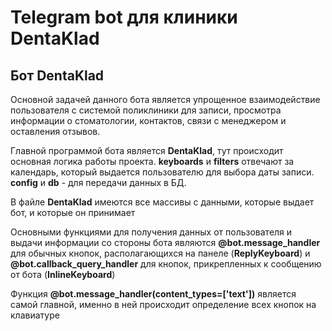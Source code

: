 # Telegram bot для клиники DentaKlad
## Бот DentaKlad
Основной задачей данного бота является упрощенное взаимодействие пользователя с системой поликлиники для записи, просмотра информации о стоматологии, контактов, связи с менеджером и оставления отзывов. 

Главной программой бота является **DentaKlad**, тут происходит основная логика работы проекта. **keyboards** и **filters** отвечают за календарь, который выдается пользователю для выбора даты записи. **config** и **db** - для передачи данных в БД.

В файле **DentaKlad** имеются все массивы с данными, которые выдает бот, и которые он принимает

Основными функциями для получения данных от пользователя и выдачи информации со стороны бота являются **@bot.message_handler** для обычных кнопок, располагающихся на панеле (**ReplyKeyboard**) и **@bot.callback_query_handler** для кнопок, прикрепленных к сообщению от бота (**InlineKeyboard**)

Функция **@bot.message_handler(content_types=['text'])** является самой главной, именно в ней происходит определение всех кнопок на клавиатуре
